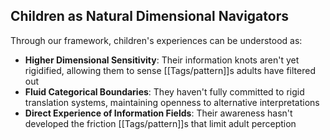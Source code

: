 ## Children as Natural Dimensional Navigators

Through our framework, children's experiences can be understood as:

- **Higher Dimensional Sensitivity**: Their information knots aren't yet rigidified, allowing them to sense [[Tags/pattern]]s adults have filtered out
- **Fluid Categorical Boundaries**: They haven't fully committed to rigid translation systems, maintaining openness to alternative interpretations
- **Direct Experience of Information Fields**: Their awareness hasn't developed the friction [[Tags/pattern]]s that limit adult perception